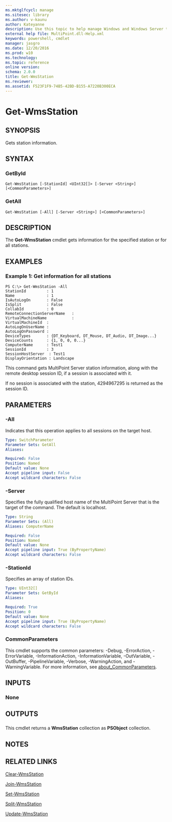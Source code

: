 ```yaml
---
ms.mktglfcycl: manage
ms.sitesec: library
ms.author: v-kaunu
author: Kateyanne
description: Use this topic to help manage Windows and Windows Server technologies with Windows PowerShell.
external help file: MultiPoint.dll-Help.xml
keywords: powershell, cmdlet
manager: jasgro
ms.date: 12/20/2016
ms.prod: w10
ms.technology: 
ms.topic: reference
online version: 
schema: 2.0.0
title: Get-WmsStation
ms.reviewer:
ms.assetid: F523F1F9-74B5-42BD-B155-A7220B300ECA
---
```


# Get-WmsStation

## SYNOPSIS
Gets station information.

## SYNTAX

### GetById
```
Get-WmsStation [-StationId] <UInt32[]> [-Server <String>] [<CommonParameters>]
```

### GetAll
```
Get-WmsStation [-All] [-Server <String>] [<CommonParameters>]
```

## DESCRIPTION
The **Get-WmsStation** cmdlet gets information for the specified station or for all stations.

## EXAMPLES

### Example 1: Get information for all stations
```
PS C:\> Get-WmsStation -All
StationId         : 1
Name              : 1
IsAutoLogOn       : False
IsSplit           : False
CollabId          : 0
RemoteConnectionServerName   : 
VirtualMachineName           :  
VirtualMachineId  : 
AutoLogOnUserName :  
AutoLogOnPassword : 
DeviceTypes       : {DT_Keyboard, DT_Mouse, DT_Audio, DT_Image...} 
DeviceCounts      : {1, 0, 0, 0...} 
ComputerName      : Test1
SessionId         : 3
SessionHostServer  : Test1
DisplayOrientation : Landscape
```

This command gets MultiPoint Server station information, along with the remote desktop session ID, if a session is associated with it.

If no session is associated with the station, 4294967295 is returned as the session ID.

## PARAMETERS

### -All
Indicates that this operation applies to all sessions on the target host.

```yaml
Type: SwitchParameter
Parameter Sets: GetAll
Aliases: 

Required: False
Position: Named
Default value: None
Accept pipeline input: False
Accept wildcard characters: False
```

### -Server
Specifies the fully qualified host name of the MultiPoint Server that is the target of the command.
The default is localhost.

```yaml
Type: String
Parameter Sets: (All)
Aliases: ComputerName

Required: False
Position: Named
Default value: None
Accept pipeline input: True (ByPropertyName)
Accept wildcard characters: False
```

### -StationId
Specifies an array of station IDs.

```yaml
Type: UInt32[]
Parameter Sets: GetById
Aliases: 

Required: True
Position: 0
Default value: None
Accept pipeline input: True (ByPropertyName)
Accept wildcard characters: False
```

### CommonParameters
This cmdlet supports the common parameters: -Debug, -ErrorAction, -ErrorVariable, -InformationAction, -InformationVariable, -OutVariable, -OutBuffer, -PipelineVariable, -Verbose, -WarningAction, and -WarningVariable. For more information, see [about_CommonParameters](https://go.microsoft.com/fwlink/?LinkID=113216).

## INPUTS

### None

## OUTPUTS

###  
This cmdlet returns a **WmsStation** collection as **PSObject** collection.

## NOTES

## RELATED LINKS

[Clear-WmsStation](./Clear-WmsStation.md)

[Join-WmsStation](./Join-WmsStation.md)

[Set-WmsStation](./Set-WmsStation.md)

[Split-WmsStation](./Split-WmsStation.md)

[Update-WmsStation](./Update-WmsStation.md)

